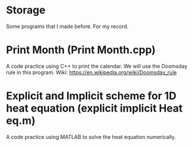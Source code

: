 # Storage
Some programs that I made before. For my record.

# Print Month (Print Month.cpp)
A code practice using C++ to print the calendar.
We will use the Doomsday rule in this program. Wiki: https://en.wikipedia.org/wiki/Doomsday_rule

# Explicit and Implicit scheme for 1D heat equation (explicit implicit Heat eq.m)
A code practice using MATLAB to solve the heat equation numerically.
